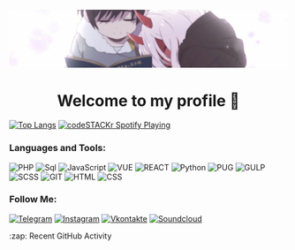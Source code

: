 [![Header](https://github.com/kah3vich/kah3vich/blob/main/assets/visuals-000825219022-zIEeS9-t1240x260.jpg)](https://github.com/kah3vich)

<h1 align="center">Welcome to my profile 👋</h1> 

 

[![Top Langs](https://github-readme-stats.vercel.app/api/top-langs/?username=kah3vich&layout=compact)](https://github.com/kah3vich/github-readme-stats)
[<img src="https://now-playing-codestackr.vercel.app/api/spotify-playing" alt="codeSTACKr Spotify Playing" width="500"/>](https://soundcloud.com/kah3vich/sets/chaos)





### Languages and Tools:

![PHP](https://img.shields.io/badge/-PHP-090909?style=for-the-badge&logo=PHP&logoColor=8892BF)
![Sql](https://img.shields.io/badge/-Sql-090909?style=for-the-badge&logo=mysql&logoColor=00648B)
![JavaScript](https://img.shields.io/badge/-JavaScript-090909?style=for-the-badge&logo=JavaScript&logoColor=E9D54D)
![VUE](https://img.shields.io/badge/-vue-090909?style=for-the-badge&logo=vue.js&logoColor=00648B)
![REACT](https://img.shields.io/badge/-REACT-090909?style=for-the-badge&logo=REACT&logoColor=00648B)
![Python](https://img.shields.io/badge/-Python-090909?style=for-the-badge&logo=Python&logoColor=ff0)
![PUG](https://img.shields.io/badge/-PUG-090909?style=for-the-badge&logo=PUG)
![GULP](https://img.shields.io/badge/-GULP-090909?style=for-the-badge&logo=GULP)
![SCSS](https://img.shields.io/badge/-SCSS-090909?style=for-the-badge&logo=sass)
![GIT](https://img.shields.io/badge/-GIT-090909?style=for-the-badge&logo=GIT)
![HTML](https://img.shields.io/badge/-HTML-090909?style=for-the-badge&logo=HTML5)
![CSS](https://img.shields.io/badge/-CSS-090909?style=for-the-badge&logo=CSS3&logoColor=00bfff)

### Follow Me:

[![Telegram](https://img.shields.io/badge/-Telegram-090909?style=for-the-badge&logo=telegram&logoColor=27A0D9)](https://t.me/kah3vich)
[![Instagram](https://img.shields.io/badge/-Instagram-090909?style=for-the-badge&logo=instagram&logoColor=B4068E)](https://www.instagram.com/kah3vich_)
[![Vkontakte](https://img.shields.io/badge/-Vkontakte-090909?style=for-the-badge&logo=Vk&logoColor=4F7DB3)](https://vk.com/kah3vich)
[![Soundcloud](https://img.shields.io/badge/-Soundcloud-090909?style=for-the-badge&logo=Soundcloud&logoColor=f30)](https://soundcloud.com/kah3vich)



<summary>:zap: Recent GitHub Activity</summary>

<!--START_SECTION:activity-->
<!--END_SECTION:activity-->
